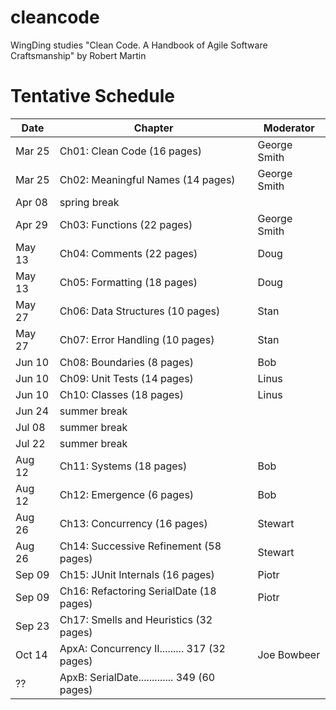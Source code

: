 # cleancode
WingDing studies "Clean Code.  A Handbook of Agile Software Craftsmanship" by Robert Martin

# Tentative Schedule 

| Date | Chapter | Moderator |
|------|---------|-----------|
|Mar 25|Ch01: Clean Code (16 pages)|George Smith|
|Mar 25|Ch02: Meaningful Names (14 pages)|George Smith|
|Apr 08|spring break||
|Apr 29|Ch03: Functions (22 pages)|George Smith|
|May 13|Ch04: Comments (22 pages)|Doug|
|May 13|Ch05: Formatting (18 pages)|Doug|
|May 27|Ch06: Data Structures (10 pages)|Stan|
|May 27|Ch07: Error Handling (10 pages)|Stan|
|Jun 10|Ch08: Boundaries (8 pages)|Bob|
|Jun 10|Ch09: Unit Tests (14 pages)|Linus|
|Jun 10|Ch10: Classes (18 pages)|Linus|
|Jun 24|summer break|
|Jul 08|summer break|
|Jul 22|summer break|
|Aug 12|Ch11: Systems (18 pages)|Bob|
|Aug 12|Ch12: Emergence (6 pages)|Bob|
|Aug 26|Ch13: Concurrency (16 pages)|Stewart|
|Aug 26|Ch14: Successive Refinement (58 pages)|Stewart|
|Sep 09|Ch15: JUnit Internals (16 pages)|Piotr|
|Sep 09|Ch16: Refactoring SerialDate (18 pages)|Piotr|
|Sep 23|Ch17: Smells and Heuristics (32 pages)||
|Oct 14|ApxA:  Concurrency II......... 317 (32 pages)|Joe Bowbeer|
|??|ApxB:  SerialDate............. 349 (60 pages)||
